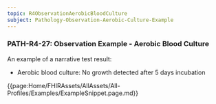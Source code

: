 ```yaml
---
topic: R4ObservationAerobicBloodCulture
subject: Pathology-Observation-Aerobic-Culture-Example
---
```

### PATH-R4-27: Observation Example - Aerobic Blood Culture
An example of a narrative test result:
* Aerobic blood culture: No growth detected after 5 days incubation

{{page:Home/FHIRAssets/AllAssets/All-Profiles/Examples/ExampleSnippet.page.md}}